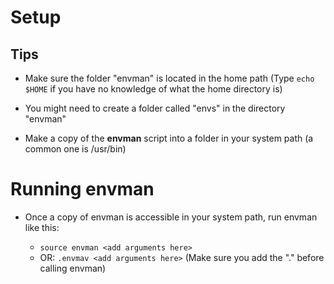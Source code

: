# Setup

## Tips

* Make sure the folder "envman" is located in the home path (Type `echo $HOME` if you have no knowledge of what the home directory is)

* You might need to create a folder called "envs" in the directory "envman"

* Make a copy of the __envman__ script into a folder in your system path (a common one is /usr/bin)

# Running envman

* Once a copy of envman is accessible in your system path, run envman like this:

    - `source envman <add arguments here>`
    - OR: `.envmav <add arguments here>` (Make sure you add the "." before calling envman)
